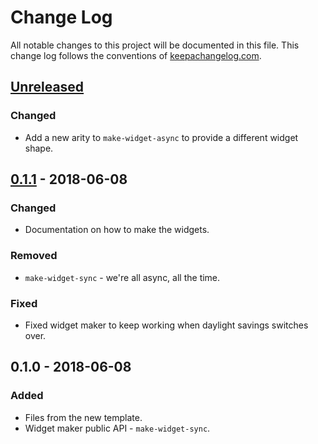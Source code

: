 # Change Log
All notable changes to this project will be documented in this file. This change log follows the conventions of [keepachangelog.com](http://keepachangelog.com/).

## [Unreleased]
### Changed
- Add a new arity to `make-widget-async` to provide a different widget shape.

## [0.1.1] - 2018-06-08
### Changed
- Documentation on how to make the widgets.

### Removed
- `make-widget-sync` - we're all async, all the time.

### Fixed
- Fixed widget maker to keep working when daylight savings switches over.

## 0.1.0 - 2018-06-08
### Added
- Files from the new template.
- Widget maker public API - `make-widget-sync`.

[Unreleased]: https://github.com/your-name/clj-dl4j/compare/0.1.1...HEAD
[0.1.1]: https://github.com/your-name/clj-dl4j/compare/0.1.0...0.1.1

